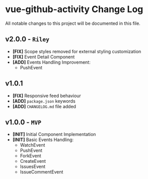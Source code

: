 # vue-github-activity Change Log

All notable changes to this project will be documented in this file.

## v2.0.0 - `Riley`

- **[FIX]** Scope styles removed for external styling customization
- **[FIX]** Event Detail Component
- **[ADD]** Events Handling Improvement:
   - PushEvent

## v1.0.1

- **[FIX]** Responsive feed behaviour
- **[ADD]** `package.json` keywords
- **[ADD]** `CHANGELOG.md` file added

## v1.0.0 - `MVP`

- **[INIT]** Initial Component Implementation
- **[INIT]** Basic Events Handling:
    - WatchEvent
    - PushEvent
    - ForkEvent
    - CreateEvent
    - IssuesEvent
    - IssueCommentEvent